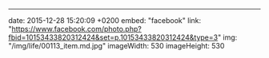 ---
date: 2015-12-28 15:20:09 +0200
embed: "facebook"
link: "https://www.facebook.com/photo.php?fbid=10153433820312424&set=p.10153433820312424&type=3"
img: "/img/life/00113_item.md.jpg"
imageWidth: 530
imageHeight: 530
